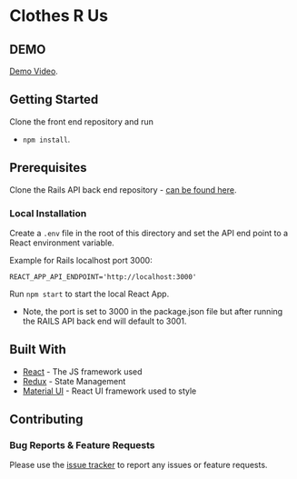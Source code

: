 # Clothes R Us

## DEMO
[Demo Video](https://youtu.be/0lkSuFhv6Ik).

## Getting Started
Clone the front end repository and run
- `npm install`.

## Prerequisites
Clone the Rails API back end repository -  [can be found here](https://github.com/ryannamgung/mod5-project-backend).


### Local Installation

Create a `.env` file in the root of this directory and set the API end point to a React environment variable.

Example for Rails localhost port 3000:
```
REACT_APP_API_ENDPOINT='http://localhost:3000'
```

Run `npm start` to start the local React App.
- Note, the port is set to 3000 in the package.json file but after running the RAILS API back end will default to 3001.

## Built With

* [React](https://reactjs.org/docs/getting-started.html) - The JS framework used
* [Redux](https://redux.js.org/) - State Management
* [Material UI](https://material-ui.com/getting-started/installation/) - React UI framework used to style

## Contributing

### Bug Reports & Feature Requests
Please use the [issue tracker](https://github.com/ryannamgung/mod5-project-frontend/issues) to report any issues or feature requests.
